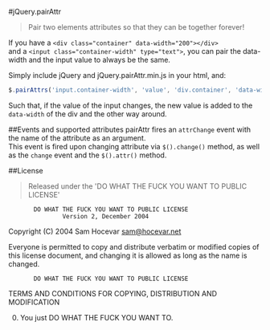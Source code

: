 #jQuery.pairAttr
> Pair two elements attributes so that they can be together forever!

If you have a `<div class="container" data-width="200"></div>`  
and a `<input class="container-width" type="text">`, you can pair the data-width and the input value to always be the same.

Simply include jQuery and jQuery.pairAttr.min.js in your html, and:
```js
$.pairAttrs('input.container-width', 'value', 'div.container', 'data-width');
```  
Such that, if the value of the input changes, the new value is added to the `data-width` of the div and the other way around.

##Events and supported attributes
pairAttr fires an `attrChange` event with the name of the attribute as an argument.  
This event is fired upon changing attribute via `$().change()` method, as well as the `change` event and the `$().attr()` method.

##License
> Released under the 'DO WHAT THE FUCK YOU WANT TO PUBLIC LICENSE'

           DO WHAT THE FUCK YOU WANT TO PUBLIC LICENSE
                   Version 2, December 2004

Copyright (C) 2004 Sam Hocevar <sam@hocevar.net>

Everyone is permitted to copy and distribute verbatim or modified
copies of this license document, and changing it is allowed as long
as the name is changed.

           DO WHAT THE FUCK YOU WANT TO PUBLIC LICENSE
  TERMS AND CONDITIONS FOR COPYING, DISTRIBUTION AND MODIFICATION

 0. You just DO WHAT THE FUCK YOU WANT TO.